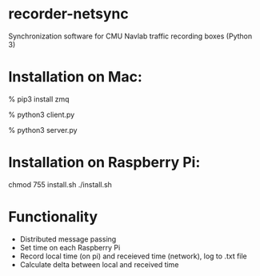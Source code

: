 # recorder-netsync
Synchronization software for CMU Navlab traffic recording boxes (Python 3)

# Installation on Mac:
% pip3 install zmq

% python3 client.py

% python3 server.py

# Installation on Raspberry Pi:
chmod 755 install.sh
./install.sh

# Functionality
- Distributed message passing
- Set time on each Raspberry Pi
- Record local time (on pi) and receieved time (network), log to .txt file
- Calculate delta between local and received time

